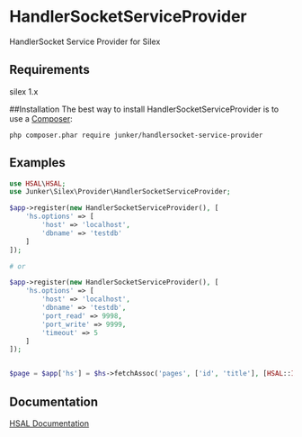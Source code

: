# HandlerSocketServiceProvider
HandlerSocket Service Provider for Silex 

## Requirements
silex 1.x

##Installation
The best way to install HandlerSocketServiceProvider is to use a [Composer](https://getcomposer.org/download):

    php composer.phar require junker/handlersocket-service-provider

## Examples

```php
use HSAL\HSAL;
use Junker\Silex\Provider\HandlerSocketServiceProvider;

$app->register(new HandlerSocketServiceProvider(), [
    'hs.options' => [
        'host' => 'localhost',
        'dbname' => 'testdb'
    ]
]);

# or

$app->register(new HandlerSocketServiceProvider(), [
    'hs.options' => [
        'host' => 'localhost',
        'dbname' => 'testdb',
        'port_read' => 9998,
        'port_write' => 9999,
        'timeout' => 5
    ]
]);


$page = $app['hs'] = $hs->fetchAssoc('pages', ['id', 'title'], [HSAL::INDEX_PRIMARY => 5]);

```

## Documentation

[HSAL Documentation](https://github.com/Junker/HSAL)